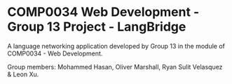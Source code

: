 # COMP0034 Web Development - Group 13 Project - LangBridge

A language networking application developed by Group 13 in the module of COMP0034 - Web Development. 

Group members: Mohammed Hasan, Oliver Marshall, Ryan Sulit Velasquez & Leon Xu. 
